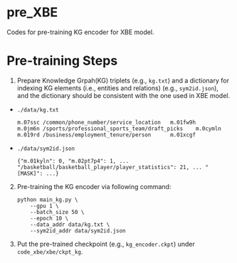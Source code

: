 # pre_XBE
Codes for pre-training KG encoder for XBE model.

# Pre-training Steps
1. Prepare Knowledge Grpah(KG) triplets (e.g., `kg.txt`) and a dictionary for indexing KG elements (i.e., entities and relations) (e.g., `sym2id.json`), and the dictionary should be consistent with the one used in XBE model.
 - `./data/kg.txt`
   ~~~
   m.07ssc /common/phone_number/service_location   m.01fw9h
   m.0jm6n /sports/professional_sports_team/draft_picks    m.0cymln
   m.019rd /business/employment_tenure/person      m.01xcgf
   ~~~
- `./data/sym2id.json`
  ~~~
  {"m.01kyln": 0, "m.02pt7p4": 1, ... "/basketball/basketball_player/player_statistics": 21, ... "[MASK]": ...}
  ~~~
2. Pre-training the KG encoder via following command:
   ~~~
   python main_kg.py \
       --gpu 1 \
       --batch_size 50 \
       --epoch 10 \
       --data_addr data/kg.txt \
       --sym2id_addr data/sym2id.json
   ~~~
3. Put the pre-trained checkpoint (e.g., `kg_encoder.ckpt`) under `code_xbe/xbe/ckpt_kg`.
